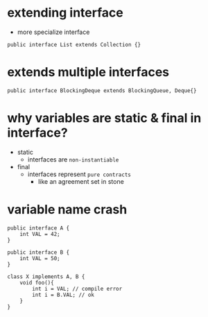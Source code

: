 # extending interface

- more specialize interface

```
public interface List extends Collection {}
```

# extends multiple interfaces

```
public interface BlockingDeque extends BlockingQueue, Deque{}
```

# why variables are static & final in interface?

- static
  - interfaces are `non-instantiable`
- final
  - interfaces represent `pure contracts`
    - like an agreement set in stone

# variable name crash

```
public interface A {
    int VAL = 42;
}
```

```
public interface B {
    int VAL = 50;
}
```

```
class X implements A, B {
    void foo(){
        int i = VAL; // compile error
        int i = B.VAL; // ok
    }
}
```
